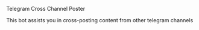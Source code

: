 Telegram Cross Channel Poster

This bot assists you in cross-posting content from other telegram channels
